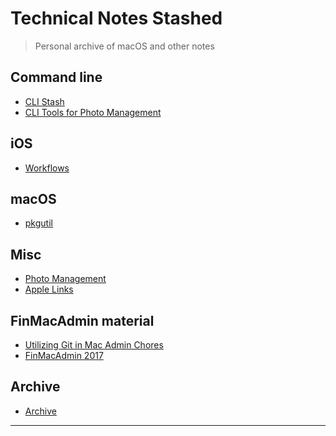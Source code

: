 Technical Notes Stashed
=======================

> Personal archive of macOS and other notes

Command line
------------

* [CLI Stash](./md/tricks.md)
* [CLI Tools for Photo Management](./md/clitools_for_photo_management.md)

iOS
---

* [Workflows](./md/workflow_app.md)

macOS
----

* [pkgutil](./md/pkgutil.md)

Misc
----

* [Photo Management](./md/photo_management.md)
* [Apple Links](./md/apple_links.md)

FinMacAdmin material
-----

* [Utilizing Git in Mac Admin Chores](./md/utilizing_git_admin_chores.md)
* [FinMacAdmin 2017](https://github.com/macadminfi/finmacadmin2017)

Archive
-----

* [Archive](./archive/archive.md)

---
